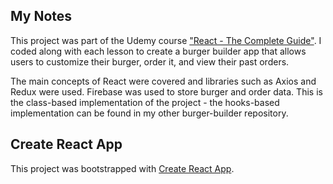 ## My Notes

This project was part of the Udemy course ["React - The Complete Guide"](https://www.udemy.com/course/react-the-complete-guide-incl-redux/). I coded along with each lesson to create a burger builder app that allows users to customize their burger, order it, and view their past orders.

The main concepts of React were covered and libraries such as Axios and Redux were used. Firebase was used to store burger and order data. This is the class-based implementation of the project - the hooks-based implementation can be found in my other burger-builder repository.

## Create React App

This project was bootstrapped with [Create React App](https://github.com/facebook/create-react-app).
